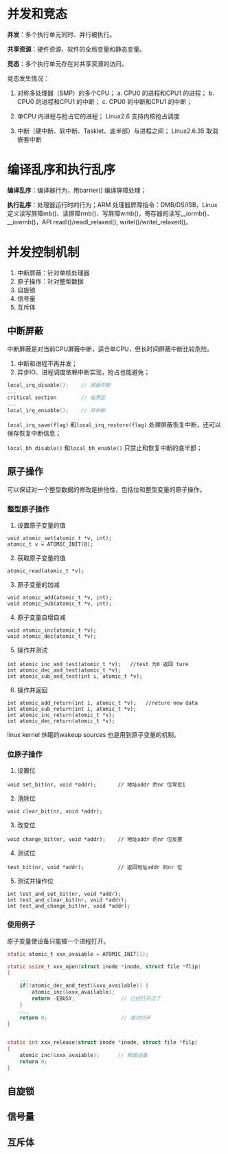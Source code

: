 
# 并发和竞态

**并发**：多个执行单元同时、并行被执行。

**共享资源**：硬件资源、软件的全局变量和静态变量。

**竞态**：多个执行单元存在对共享资源的访问。

竞态发生情况：

1. 对称多处理器（SMP）的多个CPU；
a. CPU0 的进程和CPU1 的进程；
b. CPU0 的进程和CPU1 的中断；
c. CPU0 的中断和CPU1 的中断；

2. 单CPU 内进程与抢占它的进程；
Linux2.6 支持内核抢占调度

3. 中断（硬中断、软中断、Tasklet、底半部）与进程之间；
Linux2.6.35 取消嵌套中断


# 编译乱序和执行乱序

**编译乱序**：编译器行为，用barrier() 编译屏障处理；

**执行乱序**：处理器运行时的行为；ARM 处理器屏障指令：DMB/DS/ISB，Linux 定义读写屏障mb()、读屏障rmb()、写屏障wmb()，寄存器的读写__iormb()、__iowmb()，API readl()/readl_relaxed(), writel()/writel_relaxed()。

# 并发控制机制

1. 中断屏蔽：针对单核处理器 
2. 原子操作：针对整型数据
3. 自旋锁
4. 信号量
5. 互斥体

## 中断屏蔽 

中断屏蔽是对当前CPU屏蔽中断，适合单CPU，但长时间屏蔽中断比较危险。

1. 中断和进程不再并发；
2. 异步IO、进程调度依赖中断实现，抢占也能避免；

```c
local_irq_disable();    // 屏蔽中断
...
critical section        // 临界区
...
local_irq_ensable();    // 开中断
```

`local_irq_save(flag)` 和`local_irq_restore(flag)` 处理屏蔽恢复中断，还可以保存恢复中断信息；

`local_bh_disable()` 和`local_bh_enable()` 只禁止和恢复中断的底半部；

## 原子操作

可以保证对一个整型数据的修改是排他性，包括位和整型变量的原子操作。

### 整型原子操作
1. 设置原子变量的值
```
void atomic_set(atomic_t *v, int);
atomic_t v = ATOMIC_INIT(0);
```
2. 获取原子变量的值
```
atomic_read(atomic_t *v);
```
3. 原子变量的加减
```
void atomic_add(atomic_t *v, int);
void atomic_sub(atomic_t *v, int);
```
4. 原子变量自增自减
```
void atomic_inc(atomic_t *v);
void atomic_dec(atomic_t *v);
```
5. 操作并测试
```
int atomic_inc_and_test(atomic_t *v);   //test 为0 返回 ture
int atomic_dec_and_test(atomic_t *v);
int atomic_sub_and_test(int i, atomic_t *v);
```
6. 操作并返回
```
int atomic_add_return(int i, atomic_t *v);   //reture new data
int atomic_sub_return(int i, atomic_t *v); 
int atomic_inc_return(atomic_t *v);
int atomic_dec_return(atomic_t *v);
```

linux kernel 休眠的wakeup sources 也是用到原子变量的机制。

### 位原子操作

1. 设置位
```
void set_bit(nr, void *addr);       // 地址addr 的nr 位写位1
```
2. 清除位
```
void clear_bit(nr, void *addr);
```
3. 改变位
```
void change_bit(nr, void *addr);    // 地址addr 的nr 位反置
```
4. 测试位
```
test_bit(nr, void *addr);           // 返回地址addr 的nr 位
```
5. 测试并操作位
```
int test_and_set_bit(nr, void *addr);
int test_and_clear_bit(nr, void *addr);
int test_and_change_bit(nr, void *addr);
```

### 使用例子

原子变量使设备只能被一个进程打开。

```c
static atomic_t xxx_avaiable = ATOMIC_INIT(1); 

static ssize_t xxx_open(struct inode *inode, struct file *flip)
{
	...
    if(!atomic_dec_and_test(&xxx_available)) {
        atomic_inc(&xxx_available);
        return -EBUSY;               // 已经打开过了
    }
	...
    return 0;                        // 成功打开
}


static int xxx_release(struct inode *inode, struct file *filp)
{
    atomic_inc(&xxx_avaiable);      // 释放设备
    return 0;
}
```

## 自旋锁

## 信号量

## 互斥体
